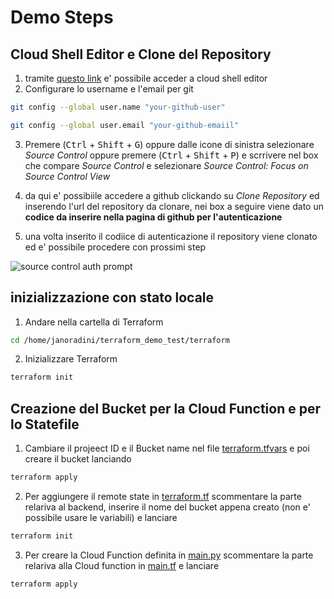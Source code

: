 # Demo Steps
## Cloud Shell Editor e Clone del Repository
1. tramite [questo link](https://shell.cloud.google.com/?pli=1&show=ide&environment_deployment=ide) e' possibile acceder a cloud shell editor
2. Configurare lo username e l'email per git
  ```bash
  git config --global user.name "your-github-user"
  ```

  ```bash
  git config --global user.email "your-github-emaiil"
  ```
3. Premere (<kbd>Ctrl</kbd> + <kbd>Shift</kbd> + <kbd>G</kbd>) oppure dalle icone di sinistra selezionare *Source Control* oppure premere  (<kbd>Ctrl</kbd> + <kbd>Shift</kbd> + <kbd>P</kbd>) e scrrivere nel box che compare *Source Control* e selezionare *Source Control: Focus on Source Control View*

4. da qui e' possibiile accedere a github clickando su *Clone Repository* ed inserendo l'url del repository da clonare, nei box a seguire viene dato un **codice da inserire nella pagina di github per l'autenticazione**
5. una volta inserito il codiice di autenticazione il repository viene clonato ed e' possibile procedere con prossimi step

![source control auth prompt](https://code.visualstudio.com/assets/docs/sourcecontrol/github/auth-prompt.png)

## inizializzazione con stato locale
1. Andare nella cartella di Terraform

```bash
cd /home/janoradini/terraform_demo_test/terraform
```

2. Inizializzare Terraform
```bash
terraform init
```

## Creazione del Bucket per la Cloud Function e per lo Statefile

1. Cambiare il projeect ID e il Bucket name nel file  [terraform.tfvars](terraform/terraform.tf) e poi creare il bucket lanciando
```bash
terraform apply
```

2. Per aggiungere il remote state in [terraform.tf](terraform/terraform.tf) scommentare la parte relariva al backend, inserire il nome del bucket appena creato (non e' possibile usare le variabili) e lanciare

```bash
terraform init
```
3. Per creare la Cloud Function definita in [main.py](cloud_functions/test_function/main.py) scommentare la parte relariva alla Cloud function in [main.tf](terraform/main.tf)  e lanciare 
```bash
terraform apply
```
